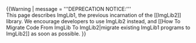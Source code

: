{{Warning
| message = '''DEPRECATION NOTICE:'''<br/>This page describes ImgLib1, the previous incarnation of the [[ImgLib2]] library. We encourage developers to use ImgLib2 instead, and [[How To Migrate Code From ImgLib To ImgLib2|migrate existing ImgLib1 programs to ImgLib2]] as soon as possible.
}}
